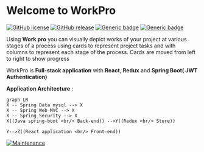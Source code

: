 # Welcome to WorkPro
[![GitHub license](https://img.shields.io/github/license/Naereen/StrapDown.js.svg)](https://github.com/Naereen/StrapDown.js/blob/master/LICENSE)
[![GitHub release](https://img.shields.io/github/release/Naereen/StrapDown.js.svg)](https://GitHub.com/Naereen/StrapDown.js/releases/)
[![Generic badge](https://img.shields.io/badge/<Springboot>-<2>-<COLOR>.svg)](https://shields.io/)
[![Generic badge](https://img.shields.io/badge/<React>-<16.7>-<COLOR>.svg)](https://shields.io/)

Using **Work pro** you can visually depict works of your project at various stages of a process using cards to represent project tasks and with columns to represent each stage of the process. Cards are moved from left to right to show progress

WorkPro is **Full-stack application** with **React**, **Redux** and **Spring Boot( JWT Authentication)** 

**Application Architecture** :

```mermaid
graph LR
X -- Spring Data mysql --> X
X -- Spring Web MVC --> X
X -- Spring Security --> X
X((Java spring-boot <br/> Back-end)) -->Y((Redux <br/> Store))

Y-->Z((React application <br/> Front-end))
```


[![Maintenance](https://img.shields.io/badge/Maintained%3F-no-red.svg)](https://bitbucket.org/lbesson/ansi-colors)
